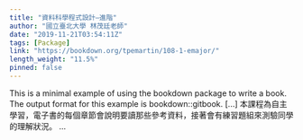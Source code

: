 ```yaml
---
title: "資料科學程式設計–進階"
author: "國立臺北大學 林茂廷老師"
date: "2019-11-21T03:54:11Z"
tags: [Package]
link: "https://bookdown.org/tpemartin/108-1-emajor/"
length_weight: "11.5%"
pinned: false
---
```


This is a minimal example of using the bookdown package to write a book. The output format for this example is bookdown::gitbook. [...] 本課程為自主學習，電子書的每個章節會說明要讀那些參考資料，接著會有練習題組來測驗同學的理解狀況。 ...
